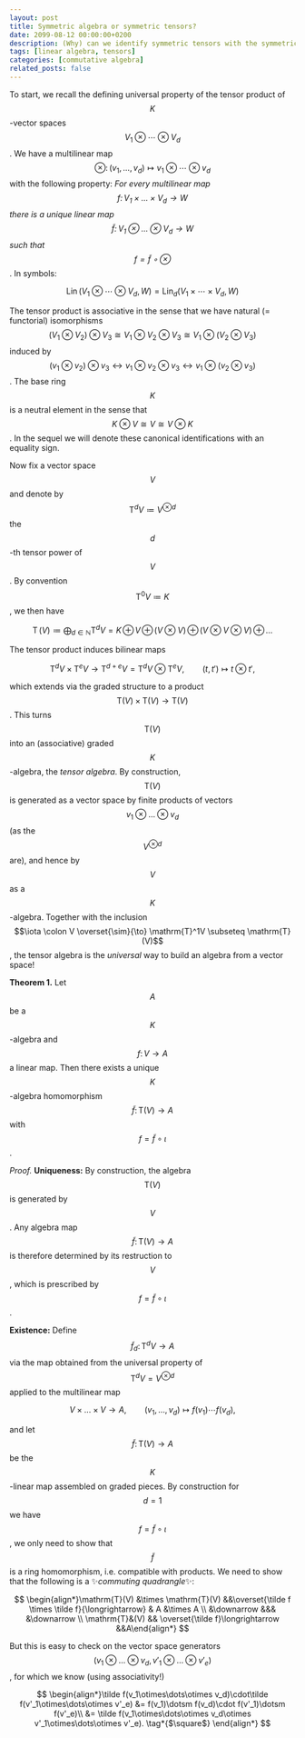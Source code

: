 ```yaml
---
layout: post
title: Symmetric algebra or symmetric tensors?
date: 2099-08-12 00:00:00+0200
description: (Why) can we identify symmetric tensors with the symmetric algebra?
tags: [linear algebra, tensors]
categories: [commutative algebra]
related_posts: false
---
```


To start, we recall the defining universal property of the tensor product of $$K$$-vector spaces $$V_1 \otimes \dotsm \otimes V_d$$. We have a multilinear map $$\otimes\colon (v_1,\dots,v_d) \mapsto v_1\otimes\dotsm\otimes v_d$$ with the following property: _For every multilinear map $$f \colon V_1\times \dots \times V_d \to W$$ there is a unique linear map $$\tilde{f} \colon V_1\otimes \dots \otimes V_d \to W$$ such that $$f = \tilde{f} \circ \otimes$$_. In symbols:

$$
\operatorname{Lin}(V_1\otimes\dotsm\otimes V_d,W) = \operatorname{Lin}_d(V_1\times\dotsm\times V_d,W)
$$

The tensor product is associative in the sense that we have natural (= functorial) isomorphisms $$(V_1\otimes V_2) \otimes V_3 \cong V_1 \otimes V_2 \otimes V_3 \cong V_1 \otimes (V_2 \otimes V_3)$$ induced by $$(v_1\otimes v_2) \otimes v_3 \leftrightarrow v_1 \otimes v_2 \otimes v_3 \leftrightarrow v_1 \otimes (v_2 \otimes v_3)$$. The base ring $$K$$ is a neutral element in the sense that $$K\otimes V \cong V \cong V \otimes K$$. In the sequel we will denote these canonical identifications with an equality sign.

Now fix a vector space $$V$$ and denote by $$\mathrm{T}^dV \coloneqq V^{\otimes d}$$ the $$d$$-th tensor power of $$V$$. By convention $$\mathrm{T}^0V \coloneqq K$$, we then have

$$
\operatorname{T}(V) \coloneqq \bigoplus_{d \in \mathbb N} \mathrm{T}^dV = K \, \oplus \, V \, \oplus \, (V\otimes V) \, \oplus \, (V\otimes V \otimes V) \, \oplus \, \dots
$$

The tensor product induces bilinear maps

$$\mathrm{T}^dV \times \mathrm{T}^{e}V \to \mathrm{T}^{d+e}V = \mathrm{T}^dV \otimes \mathrm{T}^{e}V, \qquad (t,t') \mapsto t \otimes t',$$

which extends via the graded structure to a product $$\mathrm{T}(V) \times \mathrm{T}(V) \to \mathrm{T}(V)$$. This turns $$\mathrm{T}(V)$$ into an (associative) graded $$K$$-algebra, the _tensor algebra_. By construction, $$\mathrm{T}(V)$$ is generated as a vector space by finite products of vectors $$v_1\otimes\dots\otimes v_d$$ (as the $$V^{\otimes d}$$ are), and hence by $$V$$ as a $$K$$-algebra.
Together with the inclusion $$\iota \colon V \overset{\sim}{\to} \mathrm{T}^1V \subseteq \mathrm{T}(V)$$, the tensor algebra is the _universal_ way to build an algebra from a vector space!

**Theorem 1.** Let $$A$$ be a $$K$$-algebra and $$f\colon V \to A$$ a linear map. Then there exists a unique $$K$$-algebra homomorphism $$\tilde{f}\colon \mathrm{T}(V) \to A$$ with $$f = \tilde{f} \circ \iota$$.

_Proof._ **Uniqueness:** By construction, the algebra $$\mathrm{T}(V)$$ is generated by $$V$$. Any algebra map $$\tilde{f}\colon \mathrm{T}(V) \to A$$ is therefore determined by its restruction to $$V$$, which is prescribed by $$f = \tilde{f} \circ \iota$$.

**Existence:** Define $$\tilde{f}_d \colon \mathrm{T}^dV \to A$$ via the map obtained from the universal property of $$\mathrm{T}^dV = V^{\otimes d}$$ applied to the multilinear map

$$V\times \dots \times V \to A, \qquad (v_1,\dots,v_d) \mapsto f(v_1)\dotsm f(v_d),$$

and let $$\tilde{f}\colon \mathrm{T}(V)\to A$$ be the $$K$$-linear map assembled on graded pieces. By construction for $$d=1$$ we have $$f = \tilde{f} \circ \iota$$, we only need to show that $$\tilde f$$ is a ring homomorphism, i.e. compatible with products. We need to show that the following is a :sparkles:_commuting quadrangle_:sparkles::

$$
\begin{align*}\mathrm{T}(V) &\times \mathrm{T}(V) &&\overset{\tilde f \times \tilde f}{\longrightarrow} & A &\times A \\
&\downarrow &&& &\downarrow \\
\mathrm{T}&(V) && \overset{\tilde f}\longrightarrow &&A\end{align*}
$$

But this is easy to check on the vector space generators $$(v_1\otimes\dots\otimes v_d, v'_1\otimes\dots\otimes v'_e)$$, for which we know (using associativity!)

$$
\begin{align*}\tilde f(v_1\otimes\dots\otimes v_d)\cdot\tilde f(v'_1\otimes\dots\otimes v'_e) &= f(v_1)\dotsm f(v_d)\cdot f(v'_1)\dotsm f(v'_e)\\
&= \tilde f(v_1\otimes\dots\otimes v_d\otimes v'_1\otimes\dots\otimes v'_e). \tag*{$\square$}
\end{align*}
$$
